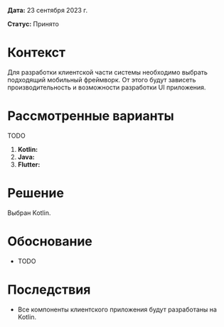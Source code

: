 **Дата:** 23 сентября 2023 г.

**Статус:** Принято

# Контекст

Для разработки клиентской части системы необходимо выбрать подходящий мобильный фреймворк. От этого будут зависеть производительность и возможности разработки UI приложения.

# Рассмотренные варианты

TODO
1. **Kotlin:**
2. **Java:**
3. **Flutter:**

# Решение

Выбран Kotlin.

# Обоснование

- TODO

# Последствия

- Все компоненты клиентского приложения будут разработаны на Kotlin.
